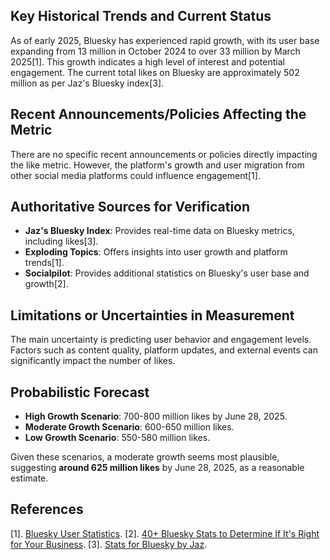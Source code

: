 ## Key Historical Trends and Current Status
As of early 2025, Bluesky has experienced rapid growth, with its user base expanding from 13 million in October 2024 to over 33 million by March 2025[1]. This growth indicates a high level of interest and potential engagement. The current total likes on Bluesky are approximately 502 million as per Jaz's Bluesky index[3].

## Recent Announcements/Policies Affecting the Metric
There are no specific recent announcements or policies directly impacting the like metric. However, the platform's growth and user migration from other social media platforms could influence engagement[1].

## Authoritative Sources for Verification
- **Jaz's Bluesky Index**: Provides real-time data on Bluesky metrics, including likes[3].
- **Exploding Topics**: Offers insights into user growth and platform trends[1].
- **Socialpilot**: Provides additional statistics on Bluesky's user base and growth[2].

## Limitations or Uncertainties in Measurement
The main uncertainty is predicting user behavior and engagement levels. Factors such as content quality, platform updates, and external events can significantly impact the number of likes.

## Probabilistic Forecast
- **High Growth Scenario**: 700-800 million likes by June 28, 2025.
- **Moderate Growth Scenario**: 600-650 million likes.
- **Low Growth Scenario**: 550-580 million likes.

Given these scenarios, a moderate growth seems most plausible, suggesting **around 625 million likes** by June 28, 2025, as a reasonable estimate.

## References
[1]. [Bluesky User Statistics](https://explodingtopics.com/blog/bluesky-users).
[2]. [40+ Bluesky Stats to Determine If It's Right for Your Business](https://www.socialpilot.co/blog/bluesky-statistics).
[3]. [Stats for Bluesky by Jaz](https://bsky.jazco.dev/stats).